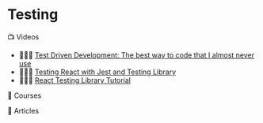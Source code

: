 # Testing

:tv: Videos
- 🌟🌟🌟 [Test Driven Development: The best way to code that I almost never use](https://www.youtube.com/watch?v=EH9Suo_J4Ks)
- 🌟🌟🌟 [Testing React with Jest and Testing Library](https://www.udemy.com/course/react-testing-library/learn/)
- 🌟🌟🌟 [React Testing Library Tutorial](https://www.youtube.com/watch?v=7dTTFW7yACQ&list=PL4cUxeGkcC9gm4_-5UsNmLqMosM-dzuvQ)

:movie_camera: Courses

:memo: Articles

